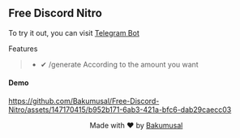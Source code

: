 ## Free Discord Nitro
To try it out, you can visit [Telegram Bot](https://t.me/freedcnitro_bot)

Features
> - ✔ /generate According to the amount you want

#### Demo
https://github.com/Bakumusal/Free-Discord-Nitro/assets/147170415/b952b171-6ab3-421a-bfc6-dab29caecc03

<p align="center">
	Made with ❤ by <a href="https://bakumusal.github.io/Bakumusal/" target="_blank">Bakumusal</a>
</p>

